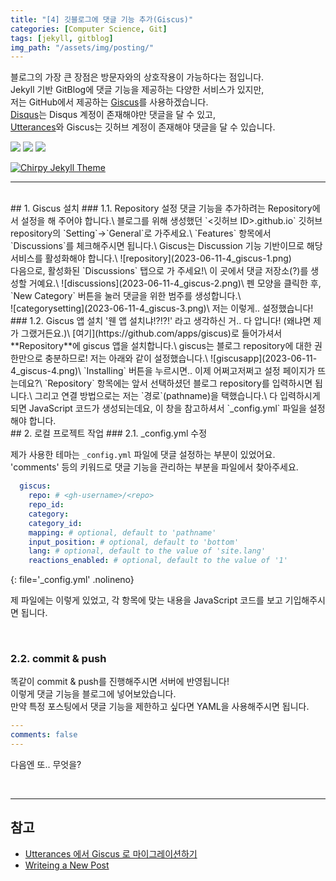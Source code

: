 ```yaml
---
title: "[4] 깃블로그에 댓글 기능 추가(Giscus)"
categories: [Computer Science, Git]
tags: [jekyll, gitblog]
img_path: "/assets/img/posting/"
---
```


블로그의 가장 큰 장점은 방문자와의 상호작용이 가능하다는 점입니다.\
Jekyll 기반 GitBlog에 댓글 기능을 제공하는 다양한 서비스가 있지만,\
저는 GitHub에서 제공하는 [Giscus](https://giscus.app/ko)를 사용하겠습니다.\
[Disqus](https://disqus.com)는 Disqus 계정이 존재해야만 댓글을 달 수 있고,\
[Utterances](https://utteranc.es)와 Giscus는 깃허브 계정이 존재해야 댓글을 달 수 있습니다.

<div align=left>
  <img src="https://img.shields.io/badge/macOS-000000?logo=apple&logoColor=white">
  <img src="https://img.shields.io/badge/RubyGems-E9573F?logo=rubygems&logoColor=white">
  <img src="https://img.shields.io/badge/Giscus-2E9FFF?logo=giscus&logoColor=white">
</div>

[![Chirpy Jekyll Theme](https://img.shields.io/badge/Jekyll-Chirpy-CC0000?logo=jekyll&logoColor=white)](https://github.com/cotes2020/jekyll-theme-chirpy)

---

<br>
## 1. Giscus 설치
### 1.1. Repository 설정
댓글 기능을 추가하려는 Repository에서 설정을 해 주어야 합니다.\
블로그를 위해 생성했던 `<깃허브 ID>.github.io` 깃허브 repository의 `Setting`→`General`로 가주세요.\
`Features` 항목에서 `Discussions`를 체크해주시면 됩니다.\
Giscus는 Discussion 기능 기반이므로 해당 서비스를 활성화해야 합니다.\
![repository](2023-06-11-4_giscus-1.png)

<br>
다음으로, 활성화된 `Discussions` 탭으로 가 주세요!\
이 곳에서 댓글 저장소(?)를 생성할 거예요.\
![discussions](2023-06-11-4_giscus-2.png)\
펜 모양을 클릭한 후, `New Category` 버튼을 눌러 댓글을 위한 범주를 생성합니다.\
<br>
![categorysetting](2023-06-11-4_giscus-3.png)\
저는 이렇게.. 설정했습니다!

<br>
### 1.2. Giscus 앱 설치
'웬 앱 설치냐!?!?!' 라고 생각하신 거.. 다 압니다! (왜냐면 제가 그랬거든요.)\
[여기](https://github.com/apps/giscus)로 들어가셔서 **Repository**에 giscus 앱을 설치합니다.\
giscus는 블로그 repository에 대한 권한만으로 충분하므로! 저는 아래와 같이 설정했습니다.\
![giscusapp](2023-06-11-4_giscus-4.png)\
`Installing` 버튼을 누르시면.. 이제 어쩌고저쩌고 설정 페이지가 뜨는데요?\
`Repository` 항목에는 앞서 선택하셨던 블로그 repository를 입력하시면 됩니다.\
그리고 연결 방법으로는 저는 `경로`(pathname)을 택했습니다.\
다 입력하시게 되면 JavaScript 코드가 생성되는데요, 이 창을 참고하셔서 `_config.yml` 파일을 설정해야 합니다.

<br>
## 2. 로컬 프로젝트 작업
### 2.1. _config.yml 수정

제가 사용한 테마는 `_config.yml` 파일에 댓글 설정하는 부분이 있었어요.\
'comments' 등의 키워드로 댓글 기능을 관리하는 부분을 파일에서 찾아주세요.
```yaml
  giscus:
    repo: # <gh-username>/<repo>
    repo_id:
    category:
    category_id:
    mapping: # optional, default to 'pathname'
    input_position: # optional, default to 'bottom'
    lang: # optional, default to the value of 'site.lang'
    reactions_enabled: # optional, default to the value of '1'
```
{: file='_config.yml' .nolineno}

제 파일에는 이렇게 있었고, 각 항목에 맞는 내용을 JavaScript 코드를 보고 기입해주시면 됩니다.

<br>

### 2.2. commit & push
똑같이 commit & push를 진행해주시면 서버에 반영됩니다!\
이렇게 댓글 기능을 블로그에 넣어보았습니다.\
만약 특정 포스팅에서 댓글 기능을 제한하고 싶다면 YAML을 사용해주시면 됩니다.
```yaml
---
comments: false
---
```
다음엔 또.. 무엇을?

<br>

---
## 참고
* [Utterances 에서 Giscus 로 마이그레이션하기](https://jojoldu.tistory.com/704)
* [Writeing a New Post](https://chirpy.cotes.page/posts/write-a-new-post/)
